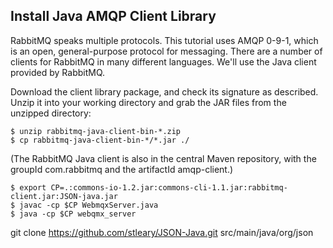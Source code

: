 Install Java AMQP Client Library 
--------------------------------

RabbitMQ speaks multiple protocols. This tutorial uses AMQP 0-9-1, which is an open, general-purpose protocol for messaging. There are a number of clients for RabbitMQ in many different languages. We'll use the Java client provided by RabbitMQ.

Download the client library package, and check its signature as described. Unzip it into your working directory and grab the JAR files from the unzipped directory:
```
$ unzip rabbitmq-java-client-bin-*.zip
$ cp rabbitmq-java-client-bin-*/*.jar ./
```
(The RabbitMQ Java client is also in the central Maven repository, with the groupId com.rabbitmq and the artifactId amqp-client.)


```
$ export CP=.:commons-io-1.2.jar:commons-cli-1.1.jar:rabbitmq-client.jar:JSON-java.jar
$ javac -cp $CP WebmqxServer.java
$ java -cp $CP webqmx_server
```


git clone https://github.com/stleary/JSON-Java.git src/main/java/org/json

